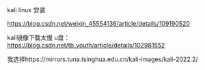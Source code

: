 kali linux 安装

https://blog.csdn.net/weixin_45554136/article/details/109190520

kali镜像下载太慢 u盘：https://blog.csdn.net/tb_youth/article/details/102981552

我选择https://mirrors.tuna.tsinghua.edu.cn/kali-images/kali-2022.2/